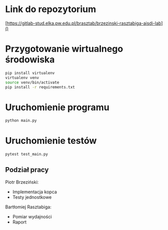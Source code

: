 # Link do repozytorium
[https://gitlab-stud.elka.pw.edu.pl/brasztab/brzezinski-rasztabiga-aisdi-lab]()

# Przygotowanie wirtualnego środowiska
```bash
pip install virtualenv
virtualenv venv
source venv/bin/activate
pip install -r requirements.txt
```

# Uruchomienie programu
```bash
python main.py
```

# Uruchomienie testów
```bash
pytest test_main.py
```

## Podział pracy
Piotr Brzeziński:
- Implementacja kopca
- Testy jednostkowe

Bartłomiej Rasztabiga:
- Pomiar wydajności
- Raport